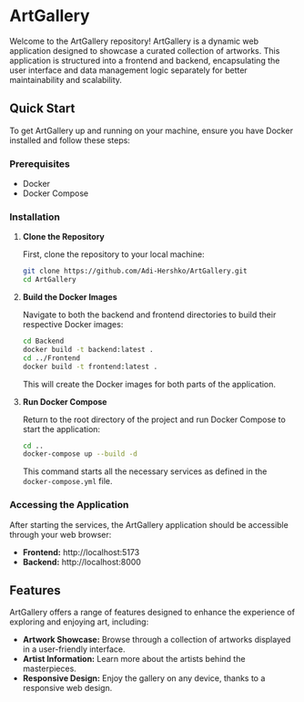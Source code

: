 # ArtGallery

Welcome to the ArtGallery repository! ArtGallery is a dynamic web application designed to showcase a curated collection of artworks. This application is structured into a frontend and backend, encapsulating the user interface and data management logic separately for better maintainability and scalability.

## Quick Start

To get ArtGallery up and running on your machine, ensure you have Docker installed and follow these steps:

### Prerequisites

- Docker
- Docker Compose

### Installation

1. **Clone the Repository**

   First, clone the repository to your local machine:

   ```bash
   git clone https://github.com/Adi-Hershko/ArtGallery.git
   cd ArtGallery
   ```

2. **Build the Docker Images**

   Navigate to both the backend and frontend directories to build their respective Docker images:

   ```bash
   cd Backend
   docker build -t backend:latest .
   cd ../Frontend
   docker build -t frontend:latest .
   ```

   This will create the Docker images for both parts of the application.

3. **Run Docker Compose**

   Return to the root directory of the project and run Docker Compose to start the application:

   ```bash
   cd ..
   docker-compose up --build -d
   ```

   This command starts all the necessary services as defined in the `docker-compose.yml` file.

### Accessing the Application

After starting the services, the ArtGallery application should be accessible through your web browser:

- **Frontend:** http://localhost:5173
- **Backend:** http://localhost:8000

## Features

ArtGallery offers a range of features designed to enhance the experience of exploring and enjoying art, including:

- **Artwork Showcase:** Browse through a collection of artworks displayed in a user-friendly interface.
- **Artist Information:** Learn more about the artists behind the masterpieces.
- **Responsive Design:** Enjoy the gallery on any device, thanks to a responsive web design.


